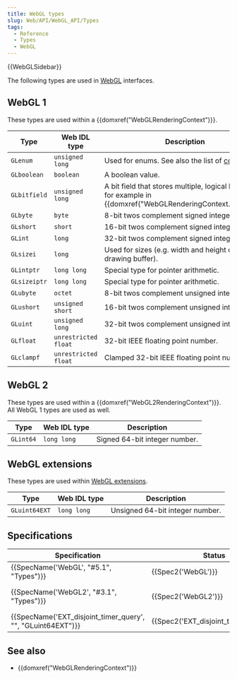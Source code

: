 ```yaml
---
title: WebGL types
slug: Web/API/WebGL_API/Types
tags:
  - Reference
  - Types
  - WebGL
---
```

{{WebGLSidebar}}

The following types are used in [WebGL](/en-US/docs/Web/API/WebGL_API) interfaces.

## WebGL 1

These types are used within a {{domxref("WebGLRenderingContext")}}.

| Type         | Web IDL type         | Description                                                                                                                       |
| ------------ | -------------------- | --------------------------------------------------------------------------------------------------------------------------------- |
| `GLenum`     | `unsigned long`      | Used for enums. See also the list of [constants](/en-US/docs/Web/API/WebGL_API/Constants).                                        |
| `GLboolean`  | `boolean`            | A boolean value.                                                                                                                  |
| `GLbitfield` | `unsigned long`      | A bit field that stores multiple, logical bits. Used for example in {{domxref("WebGLRenderingContext.clear()")}}. |
| `GLbyte`     | `byte`               | 8-bit twos complement signed integer.                                                                                             |
| `GLshort`    | `short`              | 16-bit twos complement signed integer.                                                                                            |
| `GLint`      | `long`               | 32-bit twos complement signed integer.                                                                                            |
| `GLsizei`    | `long`               | Used for sizes (e.g. width and height of the drawing buffer).                                                                     |
| `GLintptr`   | `long long`          | Special type for pointer arithmetic.                                                                                              |
| `GLsizeiptr` | `long long`          | Special type for pointer arithmetic.                                                                                              |
| `GLubyte`    | `octet`              | 8-bit twos complement unsigned integer.                                                                                           |
| `GLushort`   | `unsigned short`     | 16-bit twos complement unsigned integer.                                                                                          |
| `GLuint`     | `unsigned long`      | 32-bit twos complement unsigned integer.                                                                                          |
| `GLfloat`    | `unrestricted float` | 32-bit IEEE floating point number.                                                                                                |
| `GLclampf`   | `unrestricted float` | Clamped 32-bit IEEE floating point number.                                                                                        |

## WebGL 2

These types are used within a {{domxref("WebGL2RenderingContext")}}. All WebGL 1 types are used as well.

| Type      | Web IDL type | Description                   |
| --------- | ------------ | ----------------------------- |
| `GLint64` | `long long`  | Signed 64-bit integer number. |

## WebGL extensions

These types are used within [WebGL extensions](/en-US/docs/Web/API/WebGL_API/Using_Extensions).

| Type          | Web IDL type | Description                     |
| ------------- | ------------ | ------------------------------- |
| `GLuint64EXT` | `long long`  | Unsigned 64-bit integer number. |

## Specifications

| Specification                                                                    | Status                                           | Comment                   |
| -------------------------------------------------------------------------------- | ------------------------------------------------ | ------------------------- |
| {{SpecName('WebGL', "#5.1", "Types")}}                             | {{Spec2('WebGL')}}                         | Initial definition        |
| {{SpecName('WebGL2', "#3.1", "Types")}}                             | {{Spec2('WebGL2')}}                         | Defines additional types. |
| {{SpecName('EXT_disjoint_timer_query', "", "GLuint64EXT")}} | {{Spec2('EXT_disjoint_timer_query')}} | Adds `GLuint64EXT`        |

## See also

- {{domxref("WebGLRenderingContext")}}
